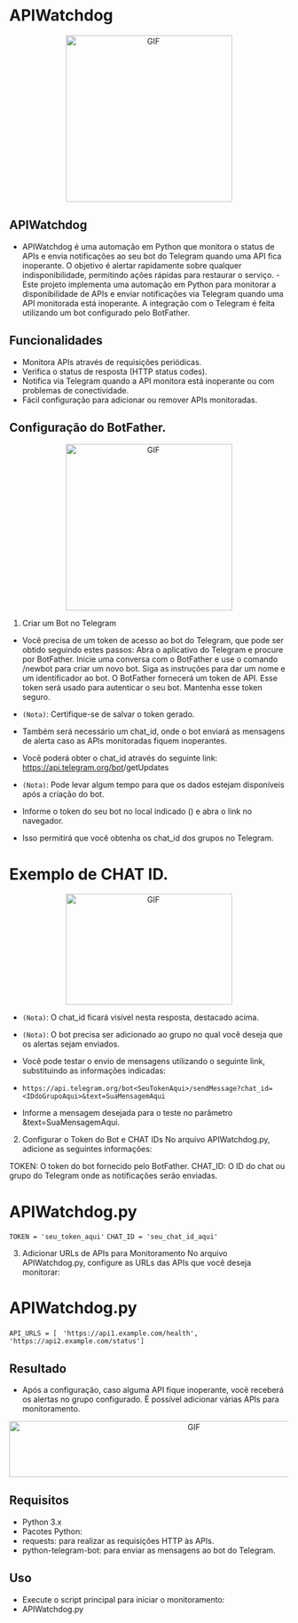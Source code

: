# APIWatchdog

<p align="center">
  <img src="https://i.imgur.com/U7Lgfls.png" alt="GIF" width="300" height="300">
</p>

## APIWatchdog

- APIWatchdog é uma automação em Python que monitora o status de APIs e envia notificações ao seu bot do Telegram quando uma API fica inoperante. O objetivo é alertar rapidamente sobre qualquer indisponibilidade, permitindo ações rápidas para restaurar o serviço.
-Este projeto implementa uma automação em Python para monitorar a disponibilidade de APIs e enviar notificações via Telegram quando uma API monitorada está inoperante. A integração com o Telegram é feita utilizando um bot configurado pelo BotFather.

## Funcionalidades

- Monitora APIs através de requisições periódicas.
- Verifica o status de resposta (HTTP status codes).
- Notifica via Telegram quando a API monitora está inoperante ou com problemas de conectividade.
- Fácil configuração para adicionar ou remover APIs monitoradas.

## Configuração do BotFather.

<p align="center">
  <img src="https://i.imgur.com/cTozo6e.png" alt="GIF" width="300" height="300">
</p>


1. Criar um Bot no Telegram
- Você precisa de um token de acesso ao bot do Telegram, que pode ser obtido seguindo estes passos:
Abra o aplicativo do Telegram e procure por BotFather.
Inicie uma conversa com o BotFather e use o comando /newbot para criar um novo bot.
Siga as instruções para dar um nome e um identificador ao bot.
O BotFather fornecerá um token de API. Esse token será usado para autenticar o seu bot. Mantenha esse token seguro.

- `(Nota)`: Certifique-se de salvar o token gerado.

- Também será necessário um chat_id, onde o bot enviará as mensagens de alerta caso as APIs monitoradas fiquem inoperantes.

- Você poderá obter o chat_id através do seguinte link: https://api.telegram.org/bot<SeuTokenAqui>/getUpdates

- `(Nota)`: Pode levar algum tempo para que os dados estejam disponíveis após a criação do bot.

- Informe o token do seu bot no local indicado (<SeuTokenAqui>) e abra o link no navegador.

- Isso permitirá que você obtenha os chat_id dos grupos no Telegram.

# Exemplo de CHAT ID.

<p align="center">
  <img src="https://i.imgur.com/MiY6dEU.png" alt="GIF" width="300" height="200">
</p>

- `(Nota)`: O chat_id ficará visível nesta resposta, destacado acima.

- `(Nota)`: O bot precisa ser adicionado ao grupo no qual você deseja que os alertas sejam enviados.

- Você pode testar o envio de mensagens utilizando o seguinte link, substituindo as informações indicadas:

- `https://api.telegram.org/bot<SeuTokenAqui>/sendMessage?chat_id=<IDdoGrupoAqui>&text=SuaMensagemAqui`

- Informe a mensagem desejada para o teste no parâmetro &text=SuaMensagemAqui.


2. Configurar o Token do Bot e CHAT IDs
No arquivo APIWatchdog.py, adicione as seguintes informações:

TOKEN: O token do bot fornecido pelo BotFather.
CHAT_ID: O ID do chat ou grupo do Telegram onde as notificações serão enviadas.

# APIWatchdog.py

`TOKEN = 'seu_token_aqui'`
`CHAT_ID = 'seu_chat_id_aqui'`

3. Adicionar URLs de APIs para Monitoramento
No arquivo APIWatchdog.py, configure as URLs das APIs que você deseja monitorar:

# APIWatchdog.py

`API_URLS = [`
   ` 'https://api1.example.com/health',`
   ` 'https://api2.example.com/status']`


## Resultado

 - Após a configuração, caso alguma API fique inoperante, você receberá os alertas no grupo configurado. É possível adicionar várias APIs para monitoramento.

 <p align="center">
  <img src="https://i.imgur.com/qVAI17Y.png" alt="GIF" width="650" height="101">
</p>


## Requisitos

- Python 3.x
- Pacotes Python:
- requests: para realizar as requisições HTTP às APIs.
- python-telegram-bot: para enviar as mensagens ao bot do Telegram.

## Uso

- Execute o script principal para iniciar o monitoramento:
- APIWatchdog.py

